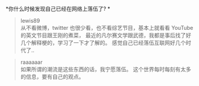 
*你什么时候发现自己已经在网络上落伍了? *
>lewis89  
从不看微博，twitter 也很少看，也不看综艺节目，基本上就看看 YouTube 的英文节目跟王刚的煮菜，
最近的凡尔赛文学跟武德，我都是事后找了好几个解释梗的，学习了一下才了解的。
感觉自己已经落伍互联网好几个时代了..

>raaaaaar   
如果所谓的潮流是这些东西的话，我宁愿落伍。
这个世界每时每刻有太多的信息，要有自己的观点。

